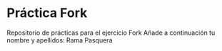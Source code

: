 # Práctica Fork
Repositorio de prácticas para el ejercicio Fork
Añade a continuación tu nombre y apellidos:
Rama Pasquera
